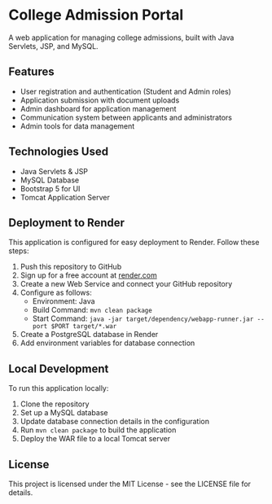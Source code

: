 # College Admission Portal

A web application for managing college admissions, built with Java Servlets, JSP, and MySQL.

## Features

- User registration and authentication (Student and Admin roles)
- Application submission with document uploads
- Admin dashboard for application management
- Communication system between applicants and administrators
- Admin tools for data management

## Technologies Used

- Java Servlets & JSP
- MySQL Database
- Bootstrap 5 for UI
- Tomcat Application Server

## Deployment to Render

This application is configured for easy deployment to Render. Follow these steps:

1. Push this repository to GitHub
2. Sign up for a free account at [render.com](https://render.com)
3. Create a new Web Service and connect your GitHub repository
4. Configure as follows:
   - Environment: Java
   - Build Command: `mvn clean package`
   - Start Command: `java -jar target/dependency/webapp-runner.jar --port $PORT target/*.war`
5. Create a PostgreSQL database in Render
6. Add environment variables for database connection

## Local Development

To run this application locally:

1. Clone the repository
2. Set up a MySQL database
3. Update database connection details in the configuration
4. Run `mvn clean package` to build the application
5. Deploy the WAR file to a local Tomcat server

## License

This project is licensed under the MIT License - see the LICENSE file for details. 